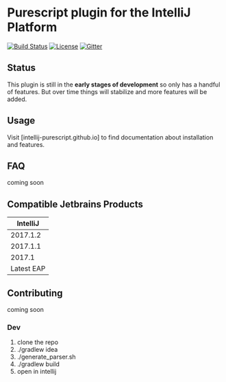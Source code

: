 # Purescript plugin for the IntelliJ Platform


[![Build Status](https://travis-ci.org/intellij-purescript/intellij-purescript.svg?branch=master)](https://travis-ci.org/intellij-purescript/intellij-purescript)
[![License](https://img.shields.io/badge/License-BSD%203--Clause-blue.svg)](https://opensource.org/licenses/BSD-3-Clause)
[![Gitter](https://badges.gitter.im/Join%20Chat.svg)](https://gitter.im/intellj-purescript/Lobby?utm_source=share-link&utm_medium=link&utm_campaign=share-link)


## Status

This plugin is still in the **early stages of development** so only has a handful of features. But over time things will stabilize and more features will be added.
 
## Usage

Visit [intellij-purescript.github.io] to find documentation about installation and features.

## FAQ

coming soon 

## Compatible Jetbrains Products

| IntelliJ                  |
|---------------------------|
| 2017.1.2                  |
| 2017.1.1                  | 
| 2017.1                    | 
| Latest EAP                | 


## Contributing
 
coming soon 

### Dev

1. clone the repo
2. ./gradlew idea
3. ./generate_parser.sh
4. ./gradlew build
5. open in intellij